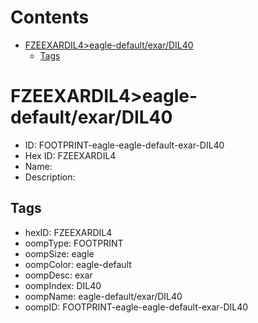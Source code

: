 



Contents
========

* [FZEEXARDIL4>eagle-default/exar/DIL40](#fzeexardil4eagle-defaultexardil40)
	* [Tags](#tags)

# FZEEXARDIL4>eagle-default/exar/DIL40

- ID: FOOTPRINT-eagle-eagle-default-exar-DIL40
- Hex ID: FZEEXARDIL4
- Name: 
- Description: 

## Tags

- hexID: FZEEXARDIL4
- oompType: FOOTPRINT
- oompSize: eagle
- oompColor: eagle-default
- oompDesc: exar
- oompIndex: DIL40
- oompName: eagle-default/exar/DIL40
- oompID: FOOTPRINT-eagle-eagle-default-exar-DIL40
